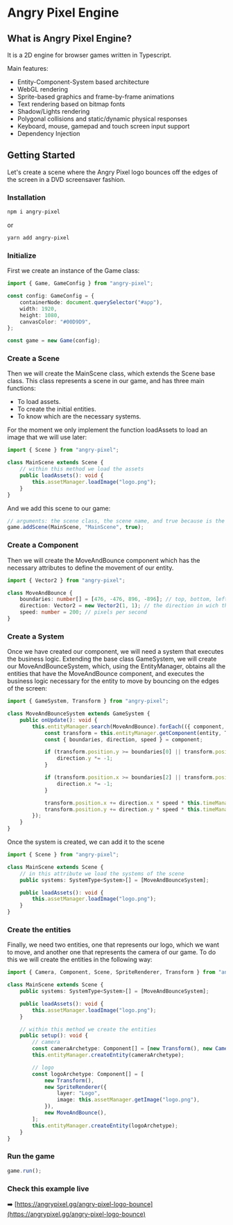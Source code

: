 # Angry Pixel Engine

## What is Angry Pixel Engine?

It is a 2D engine for browser games written in Typescript.

Main features:

-   Entity-Component-System based architecture
-   WebGL rendering
-   Sprite-based graphics and frame-by-frame animations
-   Text rendering based on bitmap fonts
-   Shadow/Lights rendering
-   Polygonal collisions and static/dynamic physical responses
-   Keyboard, mouse, gamepad and touch screen input support
-   Dependency Injection

## Getting Started

Let's create a scene where the Angry Pixel logo bounces off the edges of the screen in a DVD screensaver fashion.

### Installation

```bash
npm i angry-pixel
```

or

```bash
yarn add angry-pixel
```

### Initialize

First we create an instance of the Game class:

```typescript
import { Game, GameConfig } from "angry-pixel";

const config: GameConfig = {
    containerNode: document.querySelector("#app"),
    width: 1920,
    height: 1080,
    canvasColor: "#00D9D9",
};

const game = new Game(config);
```

### Create a Scene

Then we will create the MainScene class, which extends the Scene base class. This class represents a scene in our game, and has three main functions:

-   To load assets.
-   To create the initial entities.
-   To know which are the necessary systems.

For the moment we only implement the function loadAssets to load an image that we will use later:

```typescript
import { Scene } from "angry-pixel";

class MainScene extends Scene {
    // within this method we load the assets
    public loadAssets(): void {
        this.assetManager.loadImage("logo.png");
    }
}
```

And we add this scene to our game:

```typescript
// arguments: the scene class, the scene name, and true because is the opening scene
game.addScene(MainScene, "MainScene", true);
```

### Create a Component

Then we will create the MoveAndBounce component which has the necessary attributes to define the movement of our entity.

```typescript
import { Vector2 } from "angry-pixel";

class MoveAndBounce {
    boundaries: number[] = [476, -476, 896, -896]; // top, bottom, left, right
    direction: Vector2 = new Vector2(1, 1); // the direction in wich the entity will move
    speed: number = 200; // pixels per second
}
```

### Create a System

Once we have created our component, we will need a system that executes the business logic. Extending the base class GameSystem, we will create our MoveAndBounceSystem, which, using the EntityManager, obtains all the entities that have the MoveAndBounce component, and executes the business logic necessary for the entity to move by bouncing on the edges of the screen:

```typescript
import { GameSystem, Transform } from "angry-pixel";

class MoveAndBounceSystem extends GameSystem {
    public onUpdate(): void {
        this.entityManager.search(MoveAndBounce).forEach(({ component, entity }) => {
            const transform = this.entityManager.getComponent(entity, Transform);
            const { boundaries, direction, speed } = component;

            if (transform.position.y >= boundaries[0] || transform.position.y <= boundaries[1]) {
                direction.y *= -1;
            }

            if (transform.position.x >= boundaries[2] || transform.position.x <= boundaries[3]) {
                direction.x *= -1;
            }

            transform.position.x += direction.x * speed * this.timeManager.deltaTime;
            transform.position.y += direction.y * speed * this.timeManager.deltaTime;
        });
    }
}
```

Once the system is created, we can add it to the scene

```typescript
import { Scene } from "angry-pixel";

class MainScene extends Scene {
    // in this attribute we load the systems of the scene
    public systems: SystemType<System>[] = [MoveAndBounceSystem];

    public loadAssets(): void {
        this.assetManager.loadImage("logo.png");
    }
}
```

### Create the entities

Finally, we need two entities, one that represents our logo, which we want to move, and another one that represents the camera of our game. To do this we will create the entities in the following way:

```typescript
import { Camera, Component, Scene, SpriteRenderer, Transform } from "angry-pixel";

class MainScene extends Scene {
    public systems: SystemType<System>[] = [MoveAndBounceSystem];

    public loadAssets(): void {
        this.assetManager.loadImage("logo.png");
    }

    // within this method we create the entities
    public setup(): void {
        // camera
        const cameraArchetype: Component[] = [new Transform(), new Camera({ layers: ["Logo"] })];
        this.entityManager.createEntity(cameraArchetype);

        // logo
        const logoArchetype: Component[] = [
            new Transform(),
            new SpriteRenderer({
                layer: "Logo",
                image: this.assetManager.getImage("logo.png"),
            }),
            new MoveAndBounce(),
        ];
        this.entityManager.createEntity(logoArchetype);
    }
}
```

### Run the game

```typescript
game.run();
```

### Check this example live

➡️ [https://angrypixel.gg/angry-pixel-logo-bounce](https://angrypixel.gg/angry-pixel-logo-bounce)
